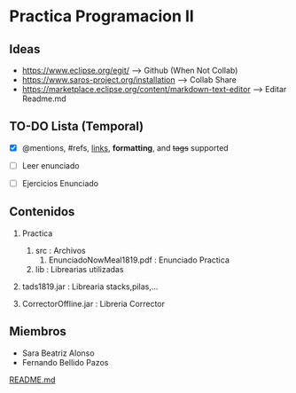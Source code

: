 # Practica Programacion II
## Ideas
+ https://www.eclipse.org/egit/ --> Github (When Not Collab)
+ https://www.saros-project.org/installation  --> Collab Share
+ https://marketplace.eclipse.org/content/markdown-text-editor --> Editar Readme.md

## TO-DO Lista (Temporal)
- [x] @mentions, #refs, [links](), **formatting**, and <del>tags</del> supported
- [ ] Leer enunciado
- [ ] Ejercicios Enunciado


## Contenidos
1. Practica
   1. src : Archivos 
   		1. EnunciadoNowMeal1819.pdf : Enunciado Practica
   1. lib : Librearias utilizadas
   
1. tads1819.jar : Librearia stacks,pilas,...
1. CorrectorOffline.jar : Libreria Corrector

## Miembros
* Sara Beatriz Alonso 
* Fernando Bellido Pazos


[README.md](https://github.com/adam-p/markdown-here/wiki/Markdown-Cheatsheet) 
